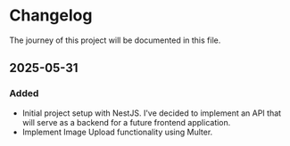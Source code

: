 # Changelog

The journey of this project will be documented in this file.

## 2025-05-31

### Added

- Initial project setup with NestJS. I've decided to implement an API
  that will serve as a backend for a future frontend application.
- Implement Image Upload functionality using Multer.
